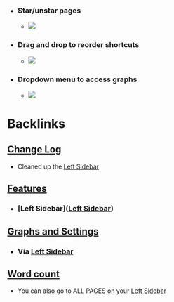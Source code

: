 - ### Star/unstar pages
    - ![](https://firebasestorage.googleapis.com/v0/b/firescript-577a2.appspot.com/o/imgs%2Fapp%2Fhelp-documentation%2FNRorx4Exjz.gif?alt=media&token=f944f398-c784-468f-8dd6-d29a5cc5e945)
- ### Drag and drop to reorder shortcuts
    - ![](https://firebasestorage.googleapis.com/v0/b/firescript-577a2.appspot.com/o/imgs%2Fapp%2Fhelp-documentation%2FNNB1u-Q7BF.gif?alt=media&token=8b3ced99-39ae-4973-83f3-9930dda79b09)
- ### Dropdown menu to access graphs
    - ![](https://firebasestorage.googleapis.com/v0/b/firescript-577a2.appspot.com/o/imgs%2Fapp%2Fhelp-documentation%2FeFf25Fq_-A.gif?alt=media&token=f8a7adc0-6992-4b9e-9b1b-75ef0f209220)

# Backlinks
## [Change Log](<Change Log.md>)
- Cleaned up the [Left Sidebar](<Left Sidebar.md>)

## [Features](<Features.md>)
- ### [Left Sidebar]([Left Sidebar](<Left Sidebar.md>))

## [Graphs and Settings](<Graphs and Settings.md>)
- ### Via [Left Sidebar](<Left Sidebar.md>)

## [Word count](<Word count.md>)
- You can also go to ALL PAGES on your [Left Sidebar](<Left Sidebar.md>)

